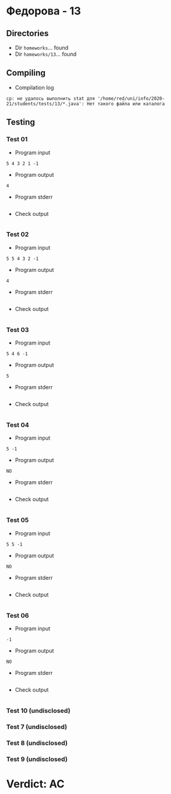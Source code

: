 # Федорова - 13
## Directories
- Dir `homeworks`... found
- Dir `homeworks/13`... found
## Compiling
- Compilation log
```
cp: не удалось выполнить stat для '/home/red/uni/info/2020-21/students/tests/13/*.java': Нет такого файла или каталога

```
## Testing
### Test 01
- Program input
```
5 4 3 2 1 -1

```
- Program output
```
4

```
- Program stderr
```

```
- Check output
```

```
### Test 02
- Program input
```
5 5 4 3 2 -1

```
- Program output
```
4

```
- Program stderr
```

```
- Check output
```

```
### Test 03
- Program input
```
5 4 6 -1

```
- Program output
```
5

```
- Program stderr
```

```
- Check output
```

```
### Test 04
- Program input
```
5 -1

```
- Program output
```
NO

```
- Program stderr
```

```
- Check output
```

```
### Test 05
- Program input
```
5 5 -1

```
- Program output
```
NO

```
- Program stderr
```

```
- Check output
```

```
### Test 06
- Program input
```
-1

```
- Program output
```
NO

```
- Program stderr
```

```
- Check output
```

```
### Test 10 (undisclosed)
### Test 7 (undisclosed)
### Test 8 (undisclosed)
### Test 9 (undisclosed)
# Verdict: AC
